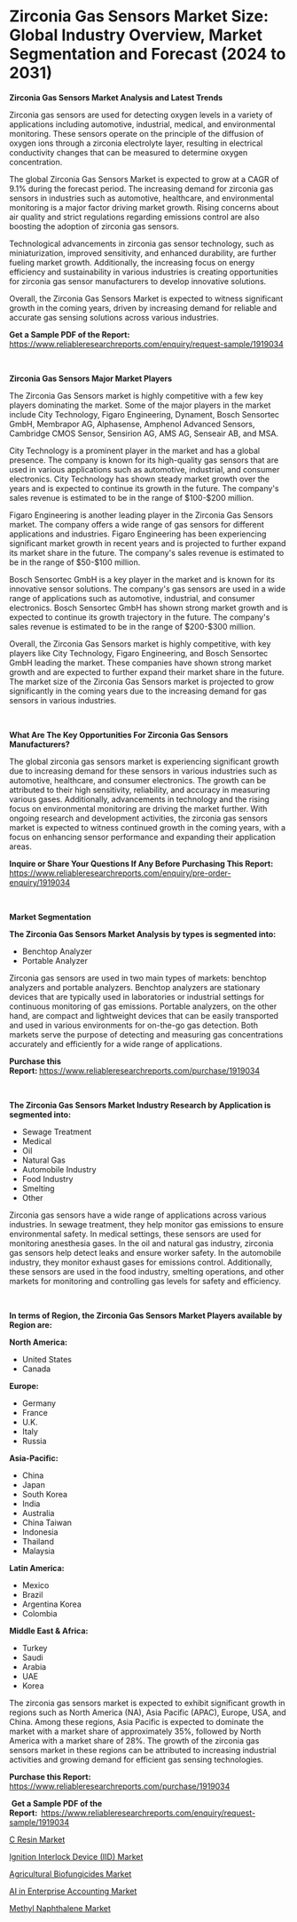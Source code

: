 <p><h1>Zirconia Gas Sensors Market Size: Global Industry Overview, Market Segmentation and Forecast (2024 to 2031)</h1></p><p><strong>Zirconia Gas Sensors Market Analysis and Latest Trends</strong></p>
<p><p>Zirconia gas sensors are used for detecting oxygen levels in a variety of applications including automotive, industrial, medical, and environmental monitoring. These sensors operate on the principle of the diffusion of oxygen ions through a zirconia electrolyte layer, resulting in electrical conductivity changes that can be measured to determine oxygen concentration.</p><p>The global Zirconia Gas Sensors Market is expected to grow at a CAGR of 9.1% during the forecast period. The increasing demand for zirconia gas sensors in industries such as automotive, healthcare, and environmental monitoring is a major factor driving market growth. Rising concerns about air quality and strict regulations regarding emissions control are also boosting the adoption of zirconia gas sensors.</p><p>Technological advancements in zirconia gas sensor technology, such as miniaturization, improved sensitivity, and enhanced durability, are further fueling market growth. Additionally, the increasing focus on energy efficiency and sustainability in various industries is creating opportunities for zirconia gas sensor manufacturers to develop innovative solutions.</p><p>Overall, the Zirconia Gas Sensors Market is expected to witness significant growth in the coming years, driven by increasing demand for reliable and accurate gas sensing solutions across various industries.</p></p>
<p><strong>Get a Sample PDF of the Report:&nbsp;</strong> <a href="https://www.reliableresearchreports.com/enquiry/request-sample/1919034">https://www.reliableresearchreports.com/enquiry/request-sample/1919034</a></p>
<p>&nbsp;</p>
<p><strong>Zirconia Gas Sensors Major Market Players</strong></p>
<p><p>The Zirconia Gas Sensors market is highly competitive with a few key players dominating the market. Some of the major players in the market include City Technology, Figaro Engineering, Dynament, Bosch Sensortec GmbH, Membrapor AG, Alphasense, Amphenol Advanced Sensors, Cambridge CMOS Sensor, Sensirion AG, AMS AG, Senseair AB, and MSA.</p><p>City Technology is a prominent player in the market and has a global presence. The company is known for its high-quality gas sensors that are used in various applications such as automotive, industrial, and consumer electronics. City Technology has shown steady market growth over the years and is expected to continue its growth in the future. The company's sales revenue is estimated to be in the range of $100-$200 million.</p><p>Figaro Engineering is another leading player in the Zirconia Gas Sensors market. The company offers a wide range of gas sensors for different applications and industries. Figaro Engineering has been experiencing significant market growth in recent years and is projected to further expand its market share in the future. The company's sales revenue is estimated to be in the range of $50-$100 million.</p><p>Bosch Sensortec GmbH is a key player in the market and is known for its innovative sensor solutions. The company's gas sensors are used in a wide range of applications such as automotive, industrial, and consumer electronics. Bosch Sensortec GmbH has shown strong market growth and is expected to continue its growth trajectory in the future. The company's sales revenue is estimated to be in the range of $200-$300 million.</p><p>Overall, the Zirconia Gas Sensors market is highly competitive, with key players like City Technology, Figaro Engineering, and Bosch Sensortec GmbH leading the market. These companies have shown strong market growth and are expected to further expand their market share in the future. The market size of the Zirconia Gas Sensors market is projected to grow significantly in the coming years due to the increasing demand for gas sensors in various industries.</p></p>
<p>&nbsp;</p>
<p><strong>What Are The Key Opportunities For Zirconia Gas Sensors Manufacturers?</strong></p>
<p><p>The global zirconia gas sensors market is experiencing significant growth due to increasing demand for these sensors in various industries such as automotive, healthcare, and consumer electronics. The growth can be attributed to their high sensitivity, reliability, and accuracy in measuring various gases. Additionally, advancements in technology and the rising focus on environmental monitoring are driving the market further. With ongoing research and development activities, the zirconia gas sensors market is expected to witness continued growth in the coming years, with a focus on enhancing sensor performance and expanding their application areas.</p></p>
<p><strong>Inquire or Share Your Questions If Any Before Purchasing This Report:</strong> <a href="https://www.reliableresearchreports.com/enquiry/pre-order-enquiry/1919034">https://www.reliableresearchreports.com/enquiry/pre-order-enquiry/1919034</a></p>
<p>&nbsp;</p>
<p><strong>Market Segmentation</strong></p>
<p><strong>The Zirconia Gas Sensors Market Analysis by types is segmented into:</strong></p>
<p><ul><li>Benchtop Analyzer</li><li>Portable Analyzer</li></ul></p>
<p><p>Zirconia gas sensors are used in two main types of markets: benchtop analyzers and portable analyzers. Benchtop analyzers are stationary devices that are typically used in laboratories or industrial settings for continuous monitoring of gas emissions. Portable analyzers, on the other hand, are compact and lightweight devices that can be easily transported and used in various environments for on-the-go gas detection. Both markets serve the purpose of detecting and measuring gas concentrations accurately and efficiently for a wide range of applications.</p></p>
<p><strong>Purchase this Report:&nbsp;</strong><a href="https://www.reliableresearchreports.com/purchase/1919034">https://www.reliableresearchreports.com/purchase/1919034</a></p>
<p>&nbsp;</p>
<p><strong>The Zirconia Gas Sensors Market Industry Research by Application is segmented into:</strong></p>
<p><ul><li>Sewage Treatment</li><li>Medical</li><li>Oil</li><li>Natural Gas</li><li>Automobile Industry</li><li>Food Industry</li><li>Smelting</li><li>Other</li></ul></p>
<p><p>Zirconia gas sensors have a wide range of applications across various industries. In sewage treatment, they help monitor gas emissions to ensure environmental safety. In medical settings, these sensors are used for monitoring anesthesia gases. In the oil and natural gas industry, zirconia gas sensors help detect leaks and ensure worker safety. In the automobile industry, they monitor exhaust gases for emissions control. Additionally, these sensors are used in the food industry, smelting operations, and other markets for monitoring and controlling gas levels for safety and efficiency.</p></p>
<p>&nbsp;</p>
<p><strong>In terms of Region, the Zirconia Gas Sensors Market Players available by Region are:</strong></p>
<p>
    <p> <strong> North America: </strong>
        <ul>
            <li>United States</li>
            <li>Canada</li>
        </ul>
        </p> 
    <p> <strong> Europe: </strong>
        <ul>
            <li>Germany</li>
            <li>France</li>
            <li>U.K.</li>
            <li>Italy</li>
            <li>Russia</li>
        </ul>
        </p> 
    <p> <strong> Asia-Pacific: </strong>
        <ul>
            <li>China</li>
            <li>Japan</li>
            <li>South Korea</li>
            <li>India</li>
            <li>Australia</li>
            <li>China Taiwan</li>
            <li>Indonesia</li>
            <li>Thailand</li>
            <li>Malaysia</li>
        </ul>
        </p> 
    <p> <strong> Latin America: </strong>
        <ul>
            <li>Mexico</li>
            <li>Brazil</li>
            <li>Argentina Korea</li>
            <li>Colombia</li>
        </ul>
        </p> 
    <p> <strong> Middle East & Africa: </strong>
        <ul>
            <li>Turkey</li>
            <li>Saudi</li>
            <li>Arabia</li>
            <li>UAE</li>
            <li>Korea</li>
        </ul>
    </p>
    </p>
<p><p>The zirconia gas sensors market is expected to exhibit significant growth in regions such as North America (NA), Asia Pacific (APAC), Europe, USA, and China. Among these regions, Asia Pacific is expected to dominate the market with a market share of approximately 35%, followed by North America with a market share of 28%. The growth of the zirconia gas sensors market in these regions can be attributed to increasing industrial activities and growing demand for efficient gas sensing technologies.</p></p>
<p><strong>Purchase this Report: </strong><a href="https://www.reliableresearchreports.com/purchase/1919034">https://www.reliableresearchreports.com/purchase/1919034</a></p>
<p>&nbsp;<strong>Get a Sample PDF of the Report:&nbsp;&nbsp;</strong><a href="https://www.reliableresearchreports.com/enquiry/request-sample/1919034">https://www.reliableresearchreports.com/enquiry/request-sample/1919034</a></p>
<p><strong></strong></p>
<p><p><a href="https://view.publitas.com/reportprime-1/c-resin-market-size-market-share-and-global-market-analysis-report-2024-2031/">C Resin Market</a></p><p><a href="https://noble-drawer-34c.notion.site/Ignition-Interlock-Device-IID-Market-Size-Furnishes-Valuable-Information-Encompassing-Market-Share-0ffab16947ef4c03ad9d2058b22e2afb">Ignition Interlock Device (IID) Market</a></p><p><a href="https://iodized-pantydraco-05c.notion.site/Agricultural-Biofungicides-Market-Size-Reflecting-a-Forecast-Till-2031-Market-By-Type-By-Applicati-2e392d2f1b384fd38526a5aa277ac456">Agricultural Biofungicides Market</a></p><p><a href="https://three-jumbo-f6d.notion.site/Insights-into-AI-in-Enterprise-Accounting-Market-Size-Analysing-Market-Share-Trends-and-Growth-fr-e59055ca94224a7ebf89675d4995f497">AI in Enterprise Accounting Market</a></p><p><a href="https://view.publitas.com/reportprime-1/methyl-naphthalene-market-with-the-goal-of-estimating-the-market-size-and-future-growth-potential-of-various-market-segments-based-on-component-applications-end-user-and-region/">Methyl Naphthalene Market</a></p></p>